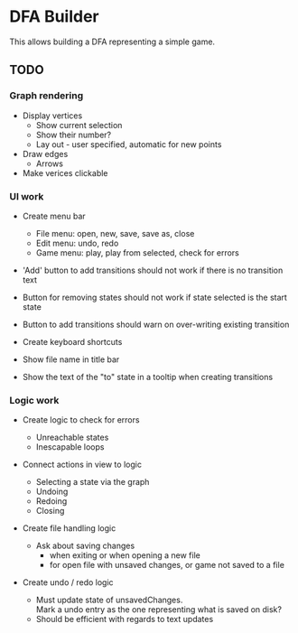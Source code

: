 
DFA Builder
===========

This allows building a DFA representing a simple game.


## TODO

### Graph rendering

+ Display vertices
  + Show current selection
  + Show their number?
  + Lay out - user specified, automatic for new points
+ Draw edges
  + Arrows
+ Make verices clickable
  
### UI work

+ Create menu bar
  + File menu: open, new, save, save as, close
  + Edit menu: undo, redo
  + Game menu: play, play from selected, check for errors
  
+ 'Add' button to add transitions should not work if there is no transition text
+ Button for removing states should not work if state selected is the start state
+ Button to add transitions should warn on over-writing existing transition
+ Create keyboard shortcuts
+ Show file name in title bar
+ Show the text of the "to" state in a tooltip when creating transitions

### Logic work

+ Create logic to check for errors
  + Unreachable states
  + Inescapable loops
  
+ Connect actions in view to logic
  + Selecting a state via the graph
  + Undoing
  + Redoing
  + Closing

+ Create file handling logic
  + Ask about saving changes
	+ when exiting or when opening a new file
	+ for open file with unsaved changes, or game not saved to a file
  
+ Create undo / redo logic
  + Must update state of unsavedChanges.  
	Mark a undo entry as the one representing what is saved on disk?
  + Should be efficient with regards to text updates
  
